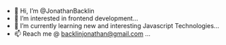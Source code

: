- 👋 Hi, I’m @JonathanBacklin
- 👀 I’m interested in frontend development...
- 🌱 I’m currently learning new and interesting Javascript Technologies...
- 📫 Reach me @ backlinjonathan@gmail.com ...

<!---
JonathanBacklin/JonathanBacklin is a ✨ special ✨ repository because its `README.md` (this file) appears on your GitHub profile.
You can click the Preview link to take a look at your changes.
--->
